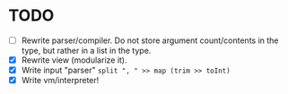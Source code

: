 # TODO

- [ ] Rewrite parser/compiler. Do not store argument count/contents in the type, but rather in a list in the type.
- [x] Rewrite view (modularize it).
- [x] Write input "parser" `split ", " >> map (trim >> toInt)`
- [x] Write vm/interpreter!
